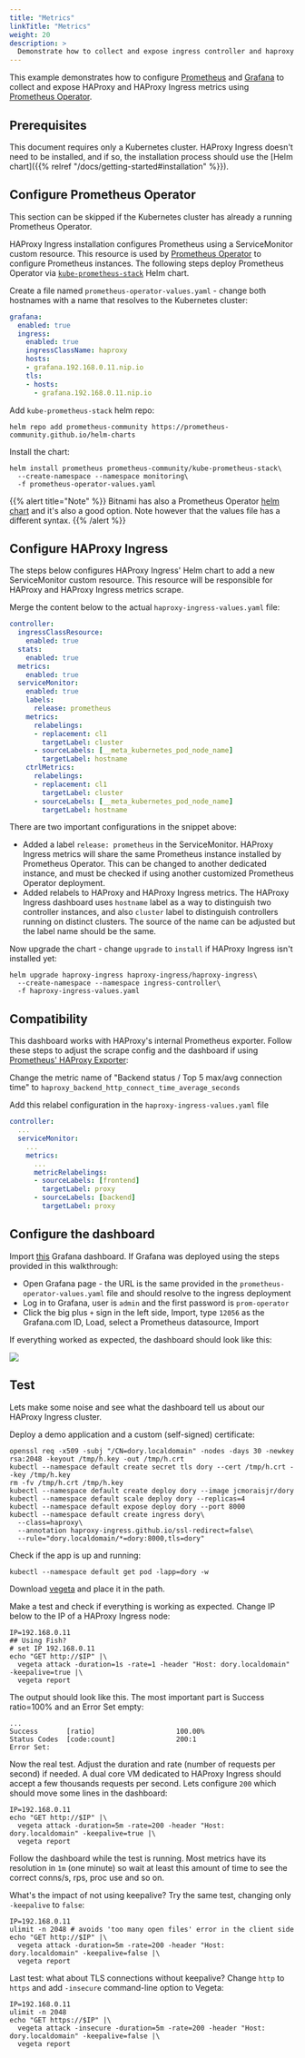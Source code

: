 ```yaml
---
title: "Metrics"
linkTitle: "Metrics"
weight: 20
description: >
  Demonstrate how to collect and expose ingress controller and haproxy metrics.
---
```


This example demonstrates how to configure [Prometheus](https://prometheus.io) and [Grafana](https://grafana.com) to collect and expose HAProxy and HAProxy Ingress metrics using [Prometheus Operator](https://prometheus-operator.dev).

## Prerequisites

This document requires only a Kubernetes cluster. HAProxy Ingress doesn't need to be installed, and if so, the installation process should use the [Helm chart]({{% relref "/docs/getting-started#installation" %}}).

## Configure Prometheus Operator

This section can be skipped if the Kubernetes cluster has already a running Prometheus Operator.

HAProxy Ingress installation configures Prometheus using a ServiceMonitor custom resource. This resource is used by [Prometheus Operator](https://prometheus-operator.dev) to configure Prometheus instances. The following steps deploy Prometheus Operator via [`kube-prometheus-stack`](https://github.com/prometheus-community/helm-charts/tree/main/charts/kube-prometheus-stack) Helm chart.

Create a file named `prometheus-operator-values.yaml` - change both hostnames with a name that resolves to the Kubernetes cluster:

```yaml
grafana:
  enabled: true
  ingress:
    enabled: true
    ingressClassName: haproxy
    hosts:
    - grafana.192.168.0.11.nip.io
    tls:
    - hosts:
      - grafana.192.168.0.11.nip.io
```

Add `kube-prometheus-stack` helm repo:

```
helm repo add prometheus-community https://prometheus-community.github.io/helm-charts
```

Install the chart:

```
helm install prometheus prometheus-community/kube-prometheus-stack\
  --create-namespace --namespace monitoring\
  -f prometheus-operator-values.yaml
```

{{% alert title="Note" %}}
Bitnami has also a Prometheus Operator [helm chart](https://github.com/bitnami/charts/tree/master/bitnami/kube-prometheus) and it's also a good option. Note however that the values file has a different syntax.
{{% /alert %}}

## Configure HAProxy Ingress

The steps below configures HAProxy Ingress' Helm chart to add a new ServiceMonitor custom resource. This resource will be responsible for HAProxy and HAProxy Ingress metrics scrape.

Merge the content below to the actual `haproxy-ingress-values.yaml` file:
```yaml
controller:
  ingressClassResource:
    enabled: true
  stats:
    enabled: true
  metrics:
    enabled: true
  serviceMonitor:
    enabled: true
    labels:
      release: prometheus
    metrics:
      relabelings:
      - replacement: cl1
        targetLabel: cluster
      - sourceLabels: [__meta_kubernetes_pod_node_name]
        targetLabel: hostname
    ctrlMetrics:
      relabelings:
      - replacement: cl1
        targetLabel: cluster
      - sourceLabels: [__meta_kubernetes_pod_node_name]
        targetLabel: hostname
```

There are two important configurations in the snippet above:

* Added a label `release: prometheus` in the ServiceMonitor. HAProxy Ingress metrics will share the same Prometheus instance installed by Prometheus Operator. This can be changed to another dedicated instance, and must be checked if using another customized Prometheus Operator deployment.
* Added relabels to HAProxy and HAProxy Ingress metrics. The HAProxy Ingress dashboard uses `hostname` label as a way to distinguish two controller instances, and also `cluster` label to distinguish controllers running on distinct clusters. The source of the name can be adjusted but the label name should be the same.

Now upgrade the chart - change `upgrade` to `install` if HAProxy Ingress isn't installed yet:
```
helm upgrade haproxy-ingress haproxy-ingress/haproxy-ingress\
  --create-namespace --namespace ingress-controller\
  -f haproxy-ingress-values.yaml
```

## Compatibility

This dashboard works with HAProxy's internal Prometheus exporter. Follow these steps to adjust the scrape config and the dashboard if using [Prometheus' HAProxy Exporter](https://github.com/prometheus/haproxy_exporter):

Change the metric name of "Backend status / Top 5 max/avg connection time" to `haproxy_backend_http_connect_time_average_seconds`

Add this relabel configuration in the `haproxy-ingress-values.yaml` file
```yaml
controller:
  ...
  serviceMonitor:
    ...
    metrics:
      ...
      metricRelabelings:
      - sourceLabels: [frontend]
        targetLabel: proxy
      - sourceLabels: [backend]
        targetLabel: proxy
```

## Configure the dashboard

Import [this](https://grafana.com/grafana/dashboards/12056) Grafana dashboard. If Grafana was deployed using the steps provided in this walkthrough:

* Open Grafana page - the URL is the same provided in the `prometheus-operator-values.yaml` file and should resolve to the ingress deployment
* Log in to Grafana, user is `admin` and the first password is `prom-operator`
* Click the big plus `+` sign in the left side, Import, type `12056` as the Grafana.com ID, Load, select a Prometheus datasource, Import

If everything worked as expected, the dashboard should look like this:

![](/docs/examples/metrics/dashboard-1.png)

## Test

Lets make some noise and see what the dashboard tell us about our HAProxy Ingress cluster.

Deploy a demo application and a custom (self-signed) certificate:

```
openssl req -x509 -subj "/CN=dory.localdomain" -nodes -days 30 -newkey rsa:2048 -keyout /tmp/h.key -out /tmp/h.crt
kubectl --namespace default create secret tls dory --cert /tmp/h.crt --key /tmp/h.key
rm -fv /tmp/h.crt /tmp/h.key
kubectl --namespace default create deploy dory --image jcmoraisjr/dory
kubectl --namespace default scale deploy dory --replicas=4
kubectl --namespace default expose deploy dory --port 8000
kubectl --namespace default create ingress dory\
  --class=haproxy\
  --annotation haproxy-ingress.github.io/ssl-redirect=false\
  --rule="dory.localdomain/*=dory:8000,tls=dory"
```

Check if the app is up and running:

```
kubectl --namespace default get pod -lapp=dory -w
```

Download [vegeta](https://github.com/tsenart/vegeta/releases) and place it in the path.

Make a test and check if everything is working as expected. Change IP below to the IP of a HAProxy Ingress node:

```
IP=192.168.0.11
## Using Fish?
# set IP 192.168.0.11
echo "GET http://$IP" |\
  vegeta attack -duration=1s -rate=1 -header "Host: dory.localdomain" -keepalive=true |\
  vegeta report
```

The output should look like this. The most important part is Success ratio=100% and an Error Set empty:

```
...
Success       [ratio]                    100.00%
Status Codes  [code:count]               200:1
Error Set:
```

Now the real test. Adjust the duration and rate (number of requests per second) if needed. A dual core VM dedicated to HAProxy Ingress should accept a few thousands requests per second. Lets configure `200` which should move some lines in the dashboard:

```
IP=192.168.0.11
echo "GET http://$IP" |\
  vegeta attack -duration=5m -rate=200 -header "Host: dory.localdomain" -keepalive=true |\
  vegeta report
```

Follow the dashboard while the test is running. Most metrics have its resolution in `1m` (one minute) so wait at least this amount of time to see the correct conns/s, rps, proc use and so on.

What's the impact of not using keepalive? Try the same test, changing only `-keepalive` to  `false`:

```
IP=192.168.0.11
ulimit -n 2048 # avoids 'too many open files' error in the client side
echo "GET http://$IP" |\
  vegeta attack -duration=5m -rate=200 -header "Host: dory.localdomain" -keepalive=false |\
  vegeta report
```

Last test: what about TLS connections without keepalive? Change `http` to `https` and add `-insecure` command-line option to Vegeta:

```
IP=192.168.0.11
ulimit -n 2048
echo "GET https://$IP" |\
  vegeta attack -insecure -duration=5m -rate=200 -header "Host: dory.localdomain" -keepalive=false |\
  vegeta report
```
